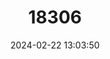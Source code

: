 ---
title: "18306"
category: "Caracal aurata"
draft: false
date: 2024-02-22 13:03:50
languages:
  English: ["Golden Cat", "African Golden Cat"]
  German: ["Afrikanische Goldkatze"]
  French: ["Chat doré", "Chat doré Africain"]
  Spanish; Castilian: ["Gato Dorado"]
---